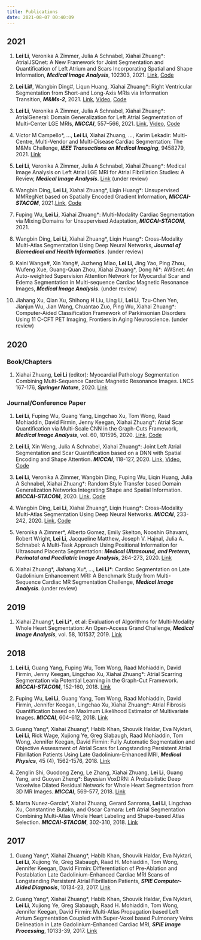 ```yaml
---
title: Publications
date: 2021-08-07 00:40:09
---
```

## 2021
1. **Lei Li**, Veronika A Zimmer, Julia A Schnabel, Xiahai Zhuang\*: AtrialJSQnet: A New Framework for Joint Segmentation and Quantification of Left Atrium and Scars Incorporating Spatial and Shape Information, ***Medical Image Analysis***, 102303, 2021. [Link](https://arxiv.org/abs/2008.04729), [Code](https://github.com/Marie0909/AtrialJSQnet)
   
2.  **Lei Li\#**, Wangbin Ding\#, Liqun Huang, Xiahai Zhuang*: Right Ventricular Segmentation from Short-and Long-Axis MRIs via Information Transition, ***M&Ms-2***, 2021. [Link](https://arxiv.org/pdf/2109.02171.pdf), [Video](https://drive.google.com/file/d/1urbB4YsjTbyUFOmDDCSevKk-W2XEoEtl/view), [Code](https://github.com/NanYoMy/MMs-2)
   
3.  **Lei Li**, Veronika A Zimmer, Julia A Schnabel, Xiahai Zhuang*: AtrialGeneral: Domain Generalization for Left Atrial Segmentation of Multi-Center LGE MRIs, ***MICCAI***, 557–566, 2021. [Link](https://link.springer.com/chapter/10.1007%2F978-3-030-87231-1_54), [Video](https://drive.google.com/file/d/1MaRG7UlvvQYXGnW9OAfTOEP3XrBONE9T/view?usp=sharing), [Code](https://github.com/Marie0909/AtrialGeneral)

4.  Víctor M Campello\*, ..., **Lei Li**, Xiahai Zhuang, ..., Karim Lekadir: Multi-Centre, Multi-Vendor and Multi-Disease Cardiac Segmentation: The M&Ms Challenge, ***IEEE Transactions on Medical Imaging***, 9458279, 2021. [Link](https://ieeexplore.ieee.org/document/9458279?denied=)

5.  **Lei Li**, Veronika A Zimmer, Julia A Schnabel, Xiahai Zhuang*: Medical Image Analysis on Left Atrial LGE MRI for Atrial Fibrillation Studies: A Review, ***Medical Image Analysis***. [Link](https://arxiv.org/abs/2106.09862)  (under review)

6.	Wangbin Ding, **Lei Li**, Xiahai Zhuang*, Liqin Huang*:  Unsupervised MMRegNet based on Spatially Encoded Gradient Information, ***MICCAI-STACOM***, 2021.[Link](https://arxiv.org/pdf/2105.07392.pdf), [Code](https://github.com/NanYoMy/mmregnet)

7.	Fuping Wu, **Lei Li**, Xiahai Zhuang*: Multi-Modality Cardiac Segmentation via Mixing Domains for Unsupervised Adaptation, ***MICCAI-STACOM***, 2021.

8.  Wangbin Ding, **Lei Li**, Xiahai Zhuang*, Liqin Huang*:  Cross-Modality Multi-Atlas Segmentation Using Deep Neural Networks, ***Journal of Biomedical and Health Informatics***. (under review)
   
9.  Kaini Wanga\#, Xin Yang\#, Juzheng Miao, **Lei Li**, Jing Yao, Ping Zhou, Wufeng Xue, Guang-Quan Zhou, Xiahai Zhuang*, Dong Ni*: AWSnet: An Auto-weighted Supervision Attention Network for Myocardial Scar and Edema Segmentation in Multi-sequence Cardiac Magnetic Resonance Images, ***Medical Image Analysis***. (under review)

10.	Jiahang Xu, Qian Xu, Shihong H Liu, Ling Li, **Lei Li**, Tzu-Chen Yen, Jianjun Wu, Jian Wang, Chuantao Zuo, Ping Wu, Xiahai Zhuang*: Computer-Aided Classification Framework of Parkinsonian Disorders Using 11 C-CFT PET Imaging, Frontiers in Aging Neuroscience. (under review)

## 2020
### Book/Chapters
1. Xiahai Zhuang, **Lei Li** (editor): Myocardial Pathology Segmentation Combining Multi-Sequence Cardiac Magnetic Resonance Images. LNCS 167-176, ***Springer Nature***, 2020. [Link](https://books.google.co.jp/books?hl=zh-CN&lr=&id=PT4QEAAAQBAJ&oi=fnd&pg=PR5&dq=Myocardial+Pathology+Segmentation+Combining+Multi-Sequence+Cardiac+Magnetic+Resonance+Images&ots=qI5EyLKu6J&sig=oLXHLlvaXN6ax1N_S7lYY9WKINM&redir_esc=y#v=onepage&q=Myocardial%20Pathology%20Segmentation%20Combining%20Multi-Sequence%20Cardiac%20Magnetic%20Resonance%20Images&f=false)

### Journal/Conference Paper
1. **Lei Li**, Fuping Wu, Guang Yang, Lingchao Xu, Tom Wong, Raad Mohiaddin, David Firmin, Jenny Keegan, Xiahai Zhuang\*: Atrial Scar Quantification via Multi-Scale CNN in the Graph-Cuts Framework, ***Medical Image Analysis***, vol. 60, 101595, 2020. [Link](https://www.sciencedirect.com/science/article/pii/S1361841519301355), [Code](https://github.com/Marie0909/LearnGC)

2. **Lei Li**, Xin Weng, Julia A Schnabel, Xiahai Zhuang\*: Joint Left Atrial Segmentation and Scar Quantification based on a DNN with Spatial Encoding and Shape Attention. ***MICCAI***, 118-127, 2020. [Link](https://link.springer.com/chapter/10.1007/978-3-030-59719-1_12), [Video](https://www.bilibili.com/video/BV1rA41177eV), [Code](https://github.com/Marie0909/AtrialJSQnet)

3. **Lei Li**, Veronika A Zimmer, Wangbin Ding, Fuping Wu, Liqin Huang, Julia A Schnabel, Xiahai Zhuang\*: Random Style Transfer based Domain Generalization Networks Integrating Shape and Spatial Information. ***MICCAI-STACOM***, 2020. [Link](https://link.springer.com/chapter/10.1007/978-3-030-68107-4_21), [Code](https://github.com/Marie0909/Random-style-transfer)

4. Wangbin Ding, **Lei Li**, Xiahai Zhuang\*, Liqin Huang\*: Cross-Modality Multi-Atlas Segmentation Using Deep Neural Networks. ***MICCAI***, 233-242, 2020. [Link](https://link.springer.com/chapter/10.1007/978-3-030-59716-0_23), [Code](https://github.com/NanYoMy/cmmas)

5. Veronika A Zimmer\*, Alberto Gomez, Emily Skelton, Nooshin Ghavami, Robert Wright, **Lei Li**, Jacqueline Matthew, Joseph V. Hajnal, Julia A. Schnabel: A Multi-Task Approach Using Positional Information for Ultrasound Placenta Segmentation: ***Medical Ultrasound, and Preterm, Perinatal and Paediatric Image Analysis***, 264-273, 2020. [Link](https://link.springer.com/chapter/10.1007/978-3-030-60334-2_26)

6. Xiahai Zhuang\*, Jiahang Xu\*, ..., **Lei Li\***: Cardiac Segmentation on Late Gadolinium Enhancement MRI: A Benchmark Study from Multi-Sequence Cardiac MR Segmentation Challenge, ***Medical Image Analysis***. (under review)


## 2019
1. Xiahai Zhuang\*, **Lei Li\***, et al: Evaluation of Algorithms for Multi-Modality Whole Heart Segmentation: An Open-Access Grand Challenge, ***Medical Image Analysis***, vol. 58, 101537, 2019. [Link](https://www.sciencedirect.com/science/article/pii/S1361841519300751)

## 2018
1. **Lei Li**, Guang Yang, Fuping Wu, Tom Wong, Raad Mohiaddin, David Firmin, Jenny Keegan, Lingchao Xu, Xiahai Zhuang\*: Atrial Scarring Segmentation via Potential Learning in the Graph-Cut Framework. ***MICCAI-STACOM***, 152-160, 2018. [Link](https://link.springer.com/chapter/10.1007/978-3-030-12029-0_17)

2. Fuping Wu, **Lei Li**, Guang Yang, Tom Wong, Raad Mohiaddin, David Firmin, Jennifer Keegan, Lingchao Xu, Xiahai Zhuang\*: Atrial Fibrosis Quantification based on Maximum Likelihood Estimator of Multivariate Images. ***MICCAI***, 604-612, 2018. [Link](https://link.springer.com/chapter/10.1007/978-3-030-00937-3_69)

3. Guang Yang\*, Xiahai Zhuang\*, Habib Khan, Shouvik Haldar, Eva Nyktari, **Lei Li**, Rick Wage, Xujiong Ye, Greg Slabaugh, Raad Mohiaddin, Tom Wong, Jennifer Keegan, David Firmin: Fully Automatic Segmentation and Objective Assessment of Atrial Scars for Longstanding Persistent Atrial Fibrillation Patients Using Late Gadolinium-Enhanced MRI, ***Medical Physics***, 45 (4), 1562-1576, 2018. [Link](https://aapm.onlinelibrary.wiley.com/doi/full/10.1002/mp.12832)

4. Zenglin Shi, Guodong Zeng, Le Zhang, Xiahai Zhuang, **Lei Li**, Guang Yang, and Guoyan Zheng\*: Bayesian VoxDRN: A Probabilistic Deep Voxelwise Dilated Residual Network for Whole Heart Segmentation from 3D MR Images. ***MICCAI***, 569-577, 2018. [Link](https://link.springer.com/chapter/10.1007/978-3-030-00937-3_65)

5. Marta Nunez-Garcia\*, Xiahai Zhuang, Gerard Sanroma, **Lei Li**, Lingchao Xu, Constantine Butako, and Oscar Camara: Left Atrial Segmentation Combining Multi-Atlas Whole Heart Labeling and Shape-based Atlas Selection. ***MICCAI-STACOM***, 302-310, 2018. [Link](https://link.springer.com/chapter/10.1007/978-3-030-12029-0_33)

## 2017
1. Guang Yang\*, Xiahai Zhuang\*, Habib Khan, Shouvik Haldar, Eva Nyktari, **Lei Li**, Xujiong Ye, Greg Slabaugh, Raad H. Mohiaddin, Tom Wong, Jennifer Keegan, David Firmin: Differentiation of Pre-Ablation and Postablation Late Gadolinium-Enhanced Cardiac MRI Scans of Longstanding Persistent Atrial Fibrillation Patients, ***SPIE Computer-Aided Diagnosis***, 10134-23, 2017. [Link](https://www.spiedigitallibrary.org/conference-proceedings-of-spie/10134/101340O/Differentiation-of-pre-ablation-and-post-ablation-late-gadolinium-enhanced/10.1117/12.2250910.short?SSO=1)

2. Guang Yang\*, Xiahai Zhuang\*, Habib Khan, Shouvik Haldar, Eva Nyktari, **Lei Li**, Xujiong Ye, Greg Slabaugh, Raad H. Mohiaddin, Tom Wong, Jennifer Keegan, David Firmin: Multi-Atlas Propagation based Left Atrium Segmentation Coupled with Super-Voxel based Pulmonary Veins Delineation in Late Gadolinium-Enhanced Cardiac MRI, ***SPIE Image Processing***, 10133-39, 2017. [Link](https://www.spiedigitallibrary.org/conference-proceedings-of-spie/10133/1/Multi-atlas-propagation-based-left-atrium-segmentation-coupled-with-super/10.1117/12.2250926.short)

